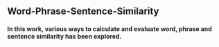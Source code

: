 ## Word-Phrase-Sentence-Similarity

#### In this work, various ways to calculate and evaluate word, phrase and sentence similarity has been explored.
